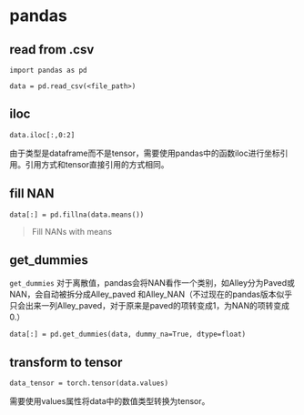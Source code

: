 # pandas

## read from .csv

`import pandas as pd`

`data = pd.read_csv(<file_path>)`

## iloc

`data.iloc[:,0:2]`

由于类型是dataframe而不是tensor，需要使用pandas中的函数iloc进行坐标引用。引用方式和tensor直接引用的方式相同。

## fill NAN

`data[:] = pd.fillna(data.means())`

> Fill NANs with means

## get_dummies

`get_dummies` 对于离散值，pandas会将NAN看作一个类别，如Alley分为Paved或NAN，会自动被拆分成Alley_paved 和Alley_NAN（不过现在的pandas版本似乎只会出来一列Alley_paved，对于原来是paved的项转变成1，为NAN的项转变成0.）

`data[:] = pd.get_dummies(data, dummy_na=True, dtype=float) `

## transform to tensor

`data_tensor = torch.tensor(data.values)`

需要使用values属性将data中的数值类型转换为tensor。

